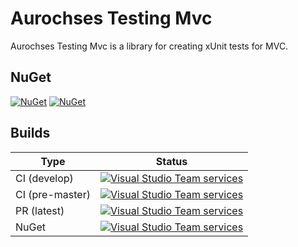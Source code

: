 # Aurochses Testing Mvc

Aurochses Testing Mvc is a library for creating xUnit tests for MVC.

## NuGet

[![NuGet](https://img.shields.io/nuget/v/Aurochses.Testing.Mvc.svg?style=flat-square)](https://www.nuget.org/packages/Aurochses.Testing.Mvc)
[![NuGet](https://img.shields.io/nuget/dt/Aurochses.Testing.Mvc.svg?style=flat-square)](https://www.nuget.org/packages/Aurochses.Testing.Mvc)

## Builds

Type            | Status 
----------------|--------
CI (develop)    | [![Visual Studio Team services](https://img.shields.io/vso/build/aurochses/784be346-9d3f-458f-95d8-5f1a8b5e1227/264.svg?style=flat-square)](https://aurochses.visualstudio.com/Aurochses.CSharp/_build/index?definitionId=264)
CI (pre-master) | [![Visual Studio Team services](https://img.shields.io/vso/build/aurochses/784be346-9d3f-458f-95d8-5f1a8b5e1227/265.svg?style=flat-square)](https://aurochses.visualstudio.com/Aurochses.CSharp/_build/index?definitionId=265)
PR (latest)     | [![Visual Studio Team services](https://img.shields.io/vso/build/aurochses/784be346-9d3f-458f-95d8-5f1a8b5e1227/266.svg?style=flat-square)](https://aurochses.visualstudio.com/Aurochses.CSharp/_build/index?definitionId=266)
NuGet           | [![Visual Studio Team services](https://img.shields.io/vso/build/aurochses/784be346-9d3f-458f-95d8-5f1a8b5e1227/267.svg?style=flat-square)](https://aurochses.visualstudio.com/Aurochses.CSharp/_build/index?definitionId=267)